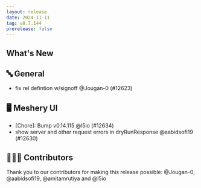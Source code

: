 ```yaml
---
layout: release
date: 2024-11-11
tag: v0.7.144
prerelease: false
---
```


## What's New
## 🔤 General
- fix rel defintion w/signoff @Jougan-0 (#12623)

## 🖥 Meshery UI

- [Chore]: Bump v0.14.115 @l5io (#12634)
- show server and other request errors in dryRunResponse @aabidsofi19 (#12630)

## 👨🏽‍💻 Contributors

Thank you to our contributors for making this release possible:
@Jougan-0, @aabidsofi19, @amitamrutiya and @l5io

